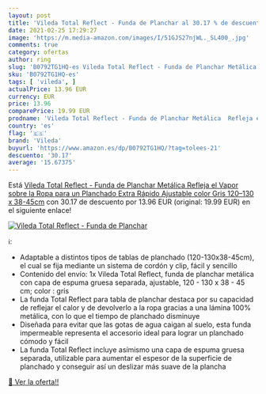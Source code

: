```yaml
---
layout: post
title: 'Vileda Total Reflect - Funda de Planchar al 30.17 % de descuento'
date: 2021-02-25 17:29:27
image: 'https://m.media-amazon.com/images/I/51GJS27njWL._SL400_.jpg'
comments: true
category: ofertas
author: ring
slug: 'B0792TG1HQ-es Vileda Total Reflect - Funda de Planchar Metálica Refleja...'
sku: 'B0792TG1HQ-es'
tags: [ 'vileda', ]
actualPrice: 13.96 EUR
currency: EUR
price: 13.96
comparePrice: 19.99 EUR
prodname: 'Vileda Total Reflect - Funda de Planchar Metálica  Refleja el Vapor sobre la Ropa  para un Planchado Extra Rápido  Ajustable  color Gris  120–130 x 38-45cm'
country: 'es'
flag: '🇪🇸'
brand: 'Vileda'
buyurl: 'https://www.amazon.es/dp/B0792TG1HQ/?tag=tolees-21'
descuento: '30.17'
average: '15.67375'
---
```


Está [Vileda Total Reflect - Funda de Planchar Metálica  Refleja el Vapor sobre la Ropa  para un Planchado Extra Rápido  Ajustable  color Gris  120–130 x 38-45cm](https://www.amazon.es/dp/B0792TG1HQ/?tag=tolees-21) con 30.17 de descuento por 13.96 EUR (original: 19.99 EUR) en el siguiente enlace!

[![Vileda Total Reflect - Funda de Planchar](https://m.media-amazon.com/images/I/51GJS27njWL._SL400_.jpg)](https://www.amazon.es/dp/B0792TG1HQ/?tag=tolees-21)

ℹ️:

- Adaptable a distintos tipos de tablas de planchado (120-130x38-45cm), el cual se fija mediante un sistema de cordón y clip, fácil y sencillo
- Contenido del envío: 1x Vileda Total Reflect, funda de planchar metálica con capa de espuma gruesa separada, ajustable, 120 - 130 x 38 - 45 cm; color : gris
- La funda Total Reflect para tabla de planchar destaca por su capacidad de reflejar el calor y de devolverlo a la ropa gracias a una lámina 100% metálica, con lo que el tiempo de planchado disminuye
- Diseñada para evitar que las gotas de agua caigan al suelo, esta funda impermeable representa el accesorio ideal para lograr un planchado cómodo y fácil
- La funda Total Reflect incluye asímismo una capa de espuma gruesa separada, utilizable para aumentar el espesor de la superficie de planchado y conseguir así un deslizar más suave de la plancha

[🛒 Ver la oferta!!](https://www.amazon.es/dp/B0792TG1HQ/?tag=tolees-21)
